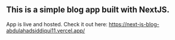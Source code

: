 ## This is a simple blog app built with NextJS.
App is live and hosted. Check it out here: https://next-js-blog-abdulahadsiddiqui11.vercel.app/